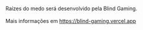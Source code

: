 Raízes do medo será desenvolvido pela Blind Gaming. <br><br>
Mais informações em https://blind-gaming.vercel.app
